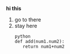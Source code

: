 **hi this** 
1. go to there
2. stay here
   ```
   python
   def add(num1.num2):
      return num1+num2
   ```
